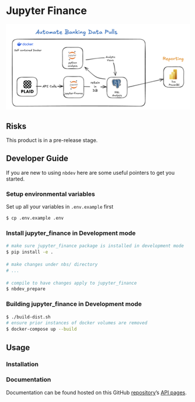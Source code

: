 # Jupyter Finance


<!-- WARNING: THIS FILE WAS AUTOGENERATED! DO NOT EDIT! -->

![finances.png](/nbs/img/finances.png)

## Risks

This product is in a pre-release stage.

## Developer Guide

If you are new to using `nbdev` here are some useful pointers to get you
started.

### Setup environmental variables

Set up all your variables in `.env.example` first

``` sh
$ cp .env.example .env
```

### Install jupyter_finance in Development mode

``` sh
# make sure jupyter_finance package is installed in development mode
$ pip install -e .

# make changes under nbs/ directory
# ...

# compile to have changes apply to jupyter_finance
$ nbdev_prepare
```

### Building jupyter_finance in Development mode

``` sh
$ ./build-dist.sh
# ensure prior instances of docker volumes are removed
$ docker-compose up --build
```

## Usage

### Installation

### Documentation

Documentation can be found hosted on this GitHub
[repository](https://github.com/billthan/jupyter-finance)’s [API
pages](https://billthan.github.io/jupyter-finance/).
